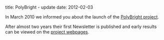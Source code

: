 title: PolyBright - update
date: 2012-02-03 

In March 2010 we informed you about the launch of the [PolyBright project](/content/Extending-process-limits-laser-polymer-welding).  
  
After almost two years their first Newsletter is published and early results can be viewed on the [project webpages](http://www.polybright.eu/145749.html). 